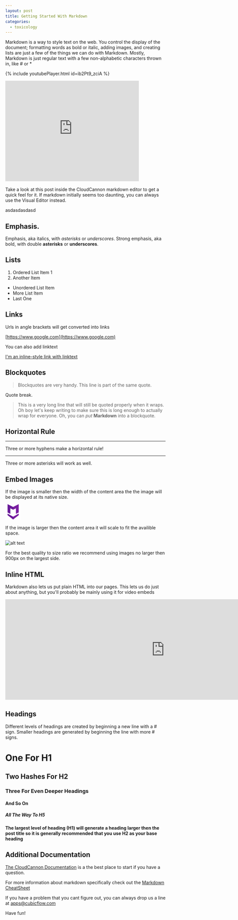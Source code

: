 ```yaml
---
layout: post
title: Getting Started With Markdown
categories:
  - toxicology
---
```



Markdown is a way to style text on the web. You control the display of the document; formatting words as bold or italic, adding images, and creating lists are just a few of the things we can do with Markdown. Mostly, Markdown is just regular text with a few non-alphabetic characters thrown in, like # or \*

{% include youtubePlayer.html id=ib2Pt9_zciA %}

<iframe width="420" height="315" src="https://www.youtube.com/embed/aw-mDttDHag?rel=0&amp;controls=0&amp;showinfo=0" frameborder="0" allowfullscreen=""></iframe>

Take a look at this post inside the CloudCannon markdown editor to get a quick feel for it. If markdown initially seems too daunting, you can always use the Visual Editor instead.

asdasdasdasd

## Emphasis.

Emphasis, aka italics, with *asterisks* or *underscores*. Strong emphasis, aka bold, with double **asterisks** or **underscores**.

## Lists

1. Ordered List Item 1
2. Another Item


* Unordered List Item
* More List Item
* Last One


## Links

Urls in angle brackets will get converted into links

[https://www.google.com](https://www.google.com)

You can also add linktext

[I'm an inline-style link with linktext](https://www.google.com "Google's Homepage")

## Blockquotes

> Blockquotes are very handy. This line is part of the same quote.

Quote break.

> This is a very long line that will still be quoted properly when it wraps. Oh boy let's keep writing to make sure this is long enough to actually wrap for everyone. Oh, you can *put* **Markdown** into a blockquote.

## Horizontal Rule

---

Three or more hyphens make a horizontal rule!

---

Three or more asterisks will work as well.

## Embed Images

If the image is smaller then the width of the content area the the image will be displayed at its native size.

![alt text](https://github.com/adam-p/markdown-here/raw/master/src/common/images/icon48.png "Logo Title Text 1")

If the image is larger then the content area it will scale to fit the availible space.

![alt text](http://images.shape.mdpcdn.com/sites/shape.com/files/adderall-fb.jpg)

For the best quality to size ratio we recommend using images no larger then 900px on the largest side.

## Inline HTML

Markdown also lets us put plain HTML into our pages. This lets us do just about anything, but you'll probably be mainly using it for video embeds

<iframe width="1000" height="315" src="https://www.youtube.com/embed/6A5EpqqDOdk?rel=0&amp;controls=0&amp;showinfo=0" frameborder="0" allowfullscreen=""></iframe>

## Headings

Different levels of headings are created by beginning a new line with a # sign. Smaller headings are generated by beginning the line with more # signs.

# One For H1

## Two Hashes For H2

### Three For Even Deeper Headings

#### And So On

##### All The Way To H5

**The largest level of heading (H1) will generate a heading larger then the post title so it is generally recommended that you use H2 as your base heading**

## Additional Documentation

[The CloudCannon Documentation](https://docs.cloudcannon.com/) is a the best place to start if you have a question.

For more information about markdown specifically check out the [Markdown CheatSheet](https://github.com/adam-p/markdown-here/wiki/Markdown-Cheatsheet#links)

If you have a problem that you cant figure out, you can always drop us a line at [apps@cubicflow.com](mailto:apps@cubicflow.com)

Have fun!
